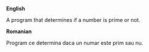 **English**

A program that determines if a number is prime or not.

**Romanian**

Program ce determina daca un numar este prim sau nu.
